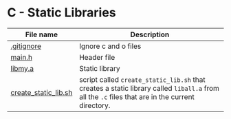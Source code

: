 # C - Static Libraries

| File name                                      | Description                                                                                                                                     |
| ---------------------------------------------- | ----------------------------------------------------------------------------------------------------------------------------------------------- |
| [.gitignore](./.gitignore)                     | Ignore c and o files                                                                                                                            |
| [main.h](./main.h)                             | Header file                                                                                                                                     |
| [libmy.a](./libmy.a)                           | Static library                                                                                                                                  |
| [create_static_lib.sh](./create_static_lib.sh) | script called `create_static_lib.sh` that creates a static library called `liball.a` from all the `.c` files that are in the current directory. |
